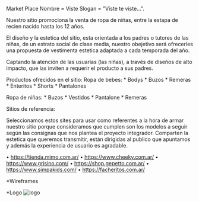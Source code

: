 Market Place 
Nombre = Viste 
Slogan = "Viste te viste...".

Nuestro sitio promociona la venta de ropa de niñas, entre la estapa de recien nacido hasta los 12 años.

El diseño y la estetica del sitio, esta orientada a los padres o tutores de las niñas, de un estrato social de clase media, nuestro obejetivo será ofrecerles una propuesta de vestimenta estetica adaptada a cada temporada del año. 

Captando la atención de las usuarias (las niñas), a través de diseños de alto impacto, que las inviten a requerir el producto a sus padres.


Productos ofrecidos en el sitio:
Ropa de bebes: * Bodys
               * Buzos
               * Remeras
               * Enteritos
               * Shorts
               * Pantalones


Ropa de niñas: * Buzos
               * Vestidos
               * Pantalone
               * Remeras
   
Sitios de referencia:

Seleccionamos estos sites para usar como referentes a la hora de armar nuestro sitio porque consideramos que cumplen son los modelos a seguir según las consignas que nos plantea el proyecto integrador. Comparten la estetica que queremos transmitir, están dirigidas al publico que apuntamos y además la experiencia de usuario es agradable. 

•	https://tienda.mimo.com.ar/
•	https://www.cheeky.com.ar/
•	https://www.grisino.com/
•	https://shop.gepetto.com.ar/
•	https://www.simpakids.com/
•   https://facheritos.com.ar/

*Wireframes

*Logo
 ![logo](/images/logo.png) 